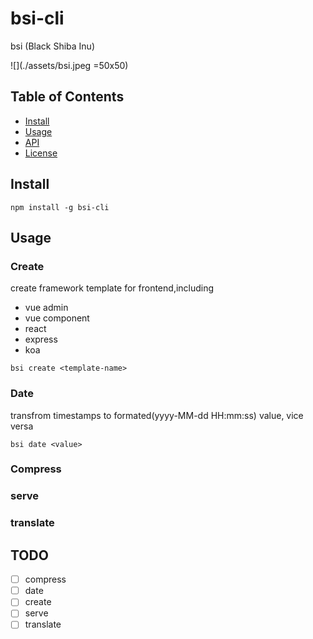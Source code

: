 # bsi-cli

bsi (Black Shiba Inu)

![](./assets/bsi.jpeg =50x50)

## Table of Contents

- [Install](#install)
- [Usage](#usage)
- [API](#api)
- [License](#license)

## Install

```
npm install -g bsi-cli
```

## Usage

### Create

create framework template for frontend,including

- vue admin
- vue component
- react
- express
- koa

```
bsi create <template-name>
```

### Date

transfrom timestamps to formated(yyyy-MM-dd HH:mm:ss) value, vice versa

```
bsi date <value>
```

### Compress

### serve

### translate

## TODO

- [ ] compress
- [ ] date
- [ ] create
- [ ] serve
- [ ] translate
